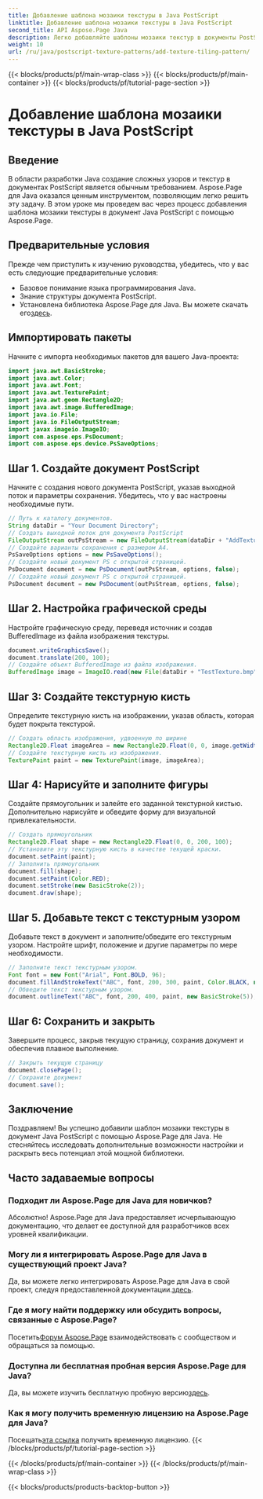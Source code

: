 ```yaml
---
title: Добавление шаблона мозаики текстуры в Java PostScript
linktitle: Добавление шаблона мозаики текстуры в Java PostScript
second_title: API Aspose.Page Java
description: Легко добавляйте шаблоны мозаики текстур в документы PostScript с помощью Aspose.Page для Java. Ознакомьтесь с нашим руководством по комплексной интеграции, чтобы узнать больше о творческих возможностях.
weight: 10
url: /ru/java/postscript-texture-patterns/add-texture-tiling-pattern/
---
```


{{< blocks/products/pf/main-wrap-class >}}
{{< blocks/products/pf/main-container >}}
{{< blocks/products/pf/tutorial-page-section >}}

# Добавление шаблона мозаики текстуры в Java PostScript

## Введение
В области разработки Java создание сложных узоров и текстур в документах PostScript является обычным требованием. Aspose.Page для Java оказался ценным инструментом, позволяющим легко решить эту задачу. В этом уроке мы проведем вас через процесс добавления шаблона мозаики текстуры в документ Java PostScript с помощью Aspose.Page.
## Предварительные условия
Прежде чем приступить к изучению руководства, убедитесь, что у вас есть следующие предварительные условия:
- Базовое понимание языка программирования Java.
- Знание структуры документа PostScript.
-  Установлена библиотека Aspose.Page для Java. Вы можете скачать его[здесь](https://releases.aspose.com/page/java/).
## Импортировать пакеты
Начните с импорта необходимых пакетов для вашего Java-проекта:
```java
import java.awt.BasicStroke;
import java.awt.Color;
import java.awt.Font;
import java.awt.TexturePaint;
import java.awt.geom.Rectangle2D;
import java.awt.image.BufferedImage;
import java.io.File;
import java.io.FileOutputStream;
import javax.imageio.ImageIO;
import com.aspose.eps.PsDocument;
import com.aspose.eps.device.PsSaveOptions;
```
## Шаг 1. Создайте документ PostScript
Начните с создания нового документа PostScript, указав выходной поток и параметры сохранения. Убедитесь, что у вас настроены необходимые пути.
```java
// Путь к каталогу документов.
String dataDir = "Your Document Directory";
// Создать выходной поток для документа PostScript
FileOutputStream outPsStream = new FileOutputStream(dataDir + "AddTextureTilingPattern_outPS.ps");
// Создайте варианты сохранения с размером А4.
PsSaveOptions options = new PsSaveOptions();
// Создайте новый документ PS с открытой страницей.
PsDocument document = new PsDocument(outPsStream, options, false);
// Создайте новый документ PS с открытой страницей.
PsDocument document = new PsDocument(outPsStream, options, false);
```
## Шаг 2. Настройка графической среды
Настройте графическую среду, переведя источник и создав BufferedImage из файла изображения текстуры.
```java
document.writeGraphicsSave();
document.translate(200, 100);
// Создайте объект BufferedImage из файла изображения.
BufferedImage image = ImageIO.read(new File(dataDir + "TestTexture.bmp"));
```
## Шаг 3: Создайте текстурную кисть
Определите текстурную кисть на изображении, указав область, которая будет покрыта текстурой.
```java
// Создать область изображения, удвоенную по ширине
Rectangle2D.Float imageArea = new Rectangle2D.Float(0, 0, image.getWidth() * 2, image.getHeight());
// Создайте текстурную кисть из изображения.
TexturePaint paint = new TexturePaint(image, imageArea);
```
## Шаг 4: Нарисуйте и заполните фигуры
Создайте прямоугольник и залейте его заданной текстурной кистью. Дополнительно нарисуйте и обведите форму для визуальной привлекательности.
```java
// Создать прямоугольник
Rectangle2D.Float shape = new Rectangle2D.Float(0, 0, 200, 100);
// Установите эту текстурную кисть в качестве текущей краски.
document.setPaint(paint);
// Заполнить прямоугольник
document.fill(shape);
document.setPaint(Color.RED);
document.setStroke(new BasicStroke(2));
document.draw(shape);
```
## Шаг 5. Добавьте текст с текстурным узором
Добавьте текст в документ и заполните/обведите его текстурным узором. Настройте шрифт, положение и другие параметры по мере необходимости.
```java
// Заполните текст текстурным узором.
Font font = new Font("Arial", Font.BOLD, 96);
document.fillAndStrokeText("ABC", font, 200, 300, paint, Color.BLACK, new BasicStroke(2));
// Обведите текст текстурным узором.
document.outlineText("ABC", font, 200, 400, paint, new BasicStroke(5));
```
## Шаг 6: Сохранить и закрыть
Завершите процесс, закрыв текущую страницу, сохранив документ и обеспечив плавное выполнение.
```java
// Закрыть текущую страницу
document.closePage();
// Сохраните документ
document.save();
```
## Заключение
Поздравляем! Вы успешно добавили шаблон мозаики текстуры в документ Java PostScript с помощью Aspose.Page для Java. Не стесняйтесь исследовать дополнительные возможности настройки и раскрыть весь потенциал этой мощной библиотеки.

## Часто задаваемые вопросы
### Подходит ли Aspose.Page для Java для новичков?
Абсолютно! Aspose.Page для Java предоставляет исчерпывающую документацию, что делает ее доступной для разработчиков всех уровней квалификации.
### Могу ли я интегрировать Aspose.Page для Java в существующий проект Java?
 Да, вы можете легко интегрировать Aspose.Page для Java в свой проект, следуя предоставленной документации.[здесь](https://reference.aspose.com/page/java/).
### Где я могу найти поддержку или обсудить вопросы, связанные с Aspose.Page?
 Посетить[Форум Aspose.Page](https://forum.aspose.com/c/page/39) взаимодействовать с сообществом и обращаться за помощью.
### Доступна ли бесплатная пробная версия Aspose.Page для Java?
 Да, вы можете изучить бесплатную пробную версию[здесь](https://releases.aspose.com/).
### Как я могу получить временную лицензию на Aspose.Page для Java?
 Посещать[эта ссылка](https://purchase.aspose.com/temporary-license/) получить временную лицензию.
{{< /blocks/products/pf/tutorial-page-section >}}

{{< /blocks/products/pf/main-container >}}
{{< /blocks/products/pf/main-wrap-class >}}

{{< blocks/products/products-backtop-button >}}
